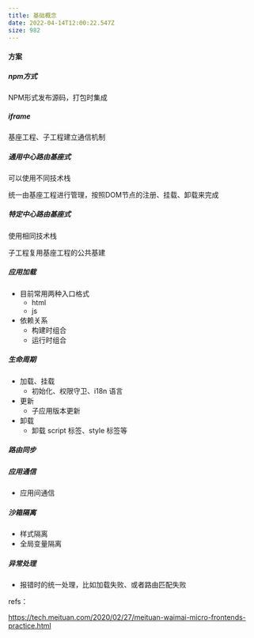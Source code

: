 ```yaml
---
title: 基础概念
date: 2022-04-14T12:00:22.547Z
size: 982
---
```

#### 方案

##### npm方式

NPM形式发布源码，打包时集成

##### iframe

基座工程、子工程建立通信机制

##### 通用中心路由基座式

可以使用不同技术栈

统一由基座工程进行管理，按照DOM节点的注册、挂载、卸载来完成

##### 特定中心路由基座式

使用相同技术栈

子工程复用基座工程的公共基建

##### 应用加载

- 目前常用两种入口格式
  - html
  - js
- 依赖关系
  - 构建时组合
  - 运行时组合

##### 生命周期

- 加载、挂载
  - 初始化、权限守卫、i18n 语言
- 更新
  - 子应用版本更新
- 卸载 
  - 卸载 script 标签、style 标签等

##### 路由同步

##### 应用通信

- 应用间通信

##### 沙箱隔离

- 样式隔离
- 全局变量隔离

##### 异常处理

- 报错时的统一处理，比如加载失败、或者路由匹配失败



refs：

https://tech.meituan.com/2020/02/27/meituan-waimai-micro-frontends-practice.html
